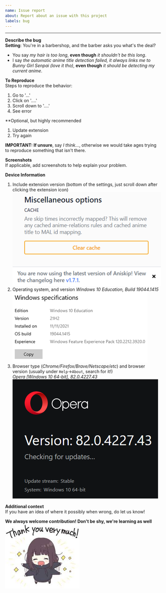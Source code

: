 ```yaml
---
name: Issue report
about: Report about an issue with this project
labels: bug
---
```


---

**Describe the bug**   
**Setting**: You're in a barbershop, and the barber asks you what's the deal?  
- You say _my hair is too long_, **even though** _it shouldn't be this long_.  
- I say _the automatic anime title detection failed, it always links me to Bunny Girl Senpai (love it tho)_, **even though** _it should be detecting my current anime_.  

**To Reproduce**  
Steps to reproduce the behavior:
1. Go to '...'
2. Click on '....'
3. Scroll down to '....'
4. See error

**Optional, but highly recommended  
1. Update extension
2. Try again
   
**IMPORTANT: If unsure**, say _I think..._, otherwise we would take ages trying to reproduce something that isn't there.  

**Screenshots**  
If applicable, add screenshots to help explain your problem.

**Device Information**  
1. Include extension version (bottom of the settings, just scroll down after clicking the extension icon)
   ![extension version](../assets/issue_template_extension_version.png)
2. Operating system, and version
   _Windows 10 Education, Build 19044.1415_
   ![OS version](../assets/issue_template_OS_version.png)
3. Browser type (_Chrome/Firefox/Brave/Netscape/etc_) and browser version (usually under `Help`->`About`, search for it!)  
  _Opera [Windows 10 64-bit], 82.0.4227.43_  
  ![browser version](../assets/issue_template_browser_version.png)

**Additional context**  
If you have an idea of where it possibly when wrong, do let us know!

**We always welcome contribution! Don't be shy, we're learning as well**  
![thanks](../assets/issue_template_thanks.png)
